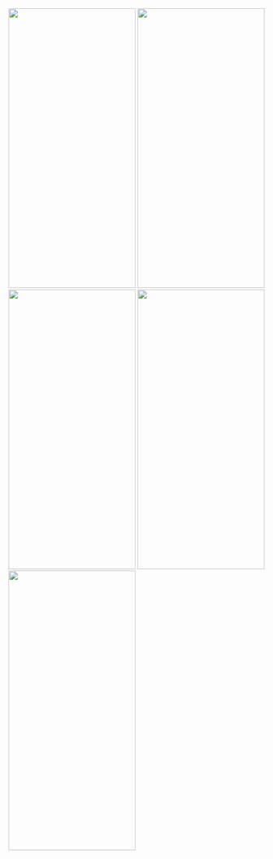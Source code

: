 <img src="https://github.com/gaurav-afk/RenterApp/assets/65609530/41711e4f-3572-413f-a6db-2eb49e780621" width="250" height="550">
<img src="https://github.com/gaurav-afk/RenterApp/assets/65609530/143cefc8-680b-44f7-a9b9-1da5115dfec6" width="250" height="550">
<img src="https://github.com/gaurav-afk/RenterApp/assets/65609530/f8b2e4c8-846b-4744-a2f9-5d10757cbe5a" width="250" height="550">
<img src="https://github.com/gaurav-afk/RenterApp/assets/65609530/05cb67a2-b0c5-4c22-9258-d9720c76b287" width="250" height="550">
<img src="https://github.com/gaurav-afk/RenterApp/assets/65609530/930ef218-ab50-4efd-9a2b-508fc8d8a431" width="250" height="550">
